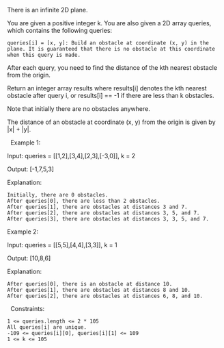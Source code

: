 There is an infinite 2D plane.

You are given a positive integer k. You are also given a 2D array queries, which contains the following queries:


	queries[i] = [x, y]: Build an obstacle at coordinate (x, y) in the plane. It is guaranteed that there is no obstacle at this coordinate when this query is made.


After each query, you need to find the distance of the kth nearest obstacle from the origin.

Return an integer array results where results[i] denotes the kth nearest obstacle after query i, or results[i] == -1 if there are less than k obstacles.

Note that initially there are no obstacles anywhere.

The distance of an obstacle at coordinate (x, y) from the origin is given by |x| + |y|.

 
Example 1:


Input: queries = [[1,2],[3,4],[2,3],[-3,0]], k = 2

Output: [-1,7,5,3]

Explanation:


	Initially, there are 0 obstacles.
	After queries[0], there are less than 2 obstacles.
	After queries[1], there are obstacles at distances 3 and 7.
	After queries[2], there are obstacles at distances 3, 5, and 7.
	After queries[3], there are obstacles at distances 3, 3, 5, and 7.



Example 2:


Input: queries = [[5,5],[4,4],[3,3]], k = 1

Output: [10,8,6]

Explanation:


	After queries[0], there is an obstacle at distance 10.
	After queries[1], there are obstacles at distances 8 and 10.
	After queries[2], there are obstacles at distances 6, 8, and 10.



 
Constraints:


	1 <= queries.length <= 2 * 105
	All queries[i] are unique.
	-109 <= queries[i][0], queries[i][1] <= 109
	1 <= k <= 105

